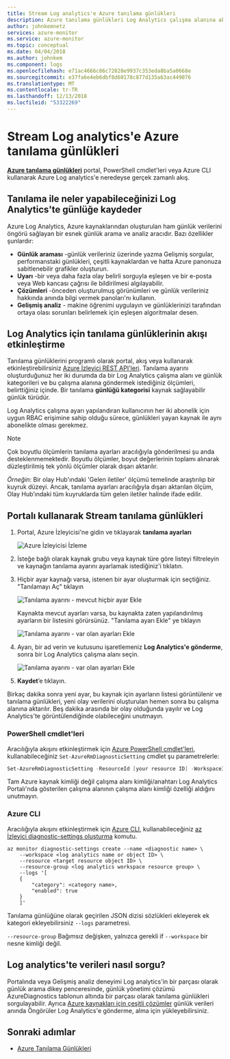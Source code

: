 ```yaml
---
title: Stream Log analytics'e Azure tanılama günlükleri
description: Azure tanılama günlükleri Log Analytics çalışma alanına akışı yapmayı öğrenin.
author: johnkemnetz
services: azure-monitor
ms.service: azure-monitor
ms.topic: conceptual
ms.date: 04/04/2018
ms.author: johnkem
ms.component: logs
ms.openlocfilehash: e71ac4666c86c72828e9937c353eda8ba5a0668e
ms.sourcegitcommit: e37fa6e4eb6dbf8d60178c877d135a63ac449076
ms.translationtype: MT
ms.contentlocale: tr-TR
ms.lasthandoff: 12/13/2018
ms.locfileid: "53322269"
---
```

# <a name="stream-azure-diagnostic-logs-to-log-analytics"></a>Stream Log analytics'e Azure tanılama günlükleri

**[Azure tanılama günlükleri](monitoring-overview-of-diagnostic-logs.md)**  portal, PowerShell cmdlet'leri veya Azure CLI kullanarak Azure Log analytics'e neredeyse gerçek zamanlı akış.

## <a name="what-you-can-do-with-diagnostics-logs-in-log-analytics"></a>Tanılama ile neler yapabileceğinizi Log Analytics'te günlüğe kaydeder

Azure Log Analytics, Azure kaynaklarından oluşturulan ham günlük verilerini öngörü sağlayan bir esnek günlük arama ve analiz aracıdır. Bazı özellikler şunlardır:

* **Günlük araması** -günlük verileriniz üzerinde yazma Gelişmiş sorgular, performanstaki günlükleri, çeşitli kaynaklardan ve hatta Azure panonuza sabitlenebilir grafikler oluşturun.
* **Uyarı** -bir veya daha fazla olay belirli sorguyla eşleşen ve bir e-posta veya Web kancası çağrısı ile bildirilmesi algılayabilir.
* **Çözümleri** -önceden oluşturulmuş görünümleri ve günlük verileriniz hakkında anında bilgi vermek panoları'nı kullanın.
* **Gelişmiş analiz** - makine öğrenimi uygulayın ve günlüklerinizi tarafından ortaya olası sorunları belirlemek için eşleşen algoritmalar desen.

## <a name="enable-streaming-of-diagnostic-logs-to-log-analytics"></a>Log Analytics için tanılama günlüklerinin akışı etkinleştirme

Tanılama günlüklerini programlı olarak portal, akış veya kullanarak etkinleştirebilirsiniz [Azure İzleyici REST API'leri](https://docs.microsoft.com/rest/api/monitor/diagnosticsettings). Tanılama ayarını oluşturduğunuz her iki durumda da bir Log Analytics çalışma alanı ve günlük kategorileri ve bu çalışma alanına göndermek istediğiniz ölçümleri, belirttiğiniz içinde. Bir tanılama **günlüğü kategorisi** kaynak sağlayabilir günlük türüdür.

Log Analytics çalışma ayarı yapılandıran kullanıcının her iki abonelik için uygun RBAC erişimine sahip olduğu sürece, günlükleri yayan kaynak ile aynı abonelikte olması gerekmez.

> [!NOTE]
> Çok boyutlu ölçümlerin tanılama ayarları aracılığıyla gönderilmesi şu anda desteklenmemektedir. Boyutlu ölçümler, boyut değerlerinin toplamı alınarak düzleştirilmiş tek yönlü ölçümler olarak dışarı aktarılır.
>
> *Örneğin*: Bir olay Hub'ındaki 'Gelen iletiler' ölçümü temelinde araştırılıp bir kuyruk düzeyi. Ancak, tanılama ayarları aracılığıyla dışarı aktarılan ölçüm, Olay Hub’ındaki tüm kuyruklarda tüm gelen iletiler halinde ifade edilir.
>
>

## <a name="stream-diagnostic-logs-using-the-portal"></a>Portalı kullanarak Stream tanılama günlükleri
1. Portal, Azure İzleyicisi'ne gidin ve tıklayarak **tanılama ayarları**

    ![Azure İzleyicisi İzleme](media/monitor-stream-diagnostic-logs-log-analytics/diagnostic-settings-blade.png)

2. İsteğe bağlı olarak kaynak grubu veya kaynak türe göre listeyi filtreleyin ve kaynağın tanılama ayarını ayarlamak istediğiniz'i tıklatın.

3. Hiçbir ayar kaynağı varsa, istenen bir ayar oluşturmak için seçtiğiniz. "Tanılamayı Aç" tıklayın

   ![Tanılama ayarını - mevcut hiçbir ayar Ekle](media/monitor-stream-diagnostic-logs-log-analytics/diagnostic-settings-none.png)

   Kaynakta mevcut ayarları varsa, bu kaynakta zaten yapılandırılmış ayarların bir listesini görürsünüz. "Tanılama ayarı Ekle" ye tıklayın

   ![Tanılama ayarını - var olan ayarları Ekle](media/monitor-stream-diagnostic-logs-log-analytics/diagnostic-settings-multiple.png)

3. Ayarı, bir ad verin ve kutusunu işaretlemeniz **Log Analytics'e gönderme**, sonra bir Log Analytics çalışma alanı seçin.

   ![Tanılama ayarını - var olan ayarları Ekle](media/monitor-stream-diagnostic-logs-log-analytics/diagnostic-settings-configure.png)

4. **Kaydet**’e tıklayın.

Birkaç dakika sonra yeni ayar, bu kaynak için ayarların listesi görüntülenir ve tanılama günlükleri, yeni olay verilerini oluşturulan hemen sonra bu çalışma alanına aktarılır. Beş dakika arasında bir olay olduğunda yayılır ve Log Analytics'te görüntülendiğinde olabileceğini unutmayın.

### <a name="via-powershell-cmdlets"></a>PowerShell cmdlet'leri
Aracılığıyla akışını etkinleştirmek için [Azure PowerShell cmdlet'leri](insights-powershell-samples.md), kullanabileceğiniz `Set-AzureRmDiagnosticSetting` cmdlet şu parametrelerle:

```powershell
Set-AzureRmDiagnosticSetting -ResourceId [your resource ID] -WorkspaceID [resource ID of the Log Analytics workspace] -Categories [list of log categories] -Enabled $true
```

Tam Azure kaynak kimliği değil çalışma alanı kimliği/anahtarı Log Analytics Portalı'nda gösterilen çalışma alanının çalışma alanı kimliği özelliği aldığını unutmayın.

### <a name="via-azure-cli"></a>Azure CLI

Aracılığıyla akışını etkinleştirmek için [Azure CLI](../azure-monitor/platform/cli-samples.md), kullanabileceğiniz [az İzleyici diagnostic-settings oluşturma](/cli/azure/monitor/diagnostic-settings#az-monitor-diagnostic-settings-create) komutu.

```azurecli
az monitor diagnostic-settings create --name <diagnostic name> \
    --workspace <log analytics name or object ID> \
    --resource <target resource object ID> \
    --resource-group <log analytics workspace resource group> \
    --logs '[
    {
        "category": <category name>,
        "enabled": true
    }
    ]'
```

Tanılama günlüğüne olarak geçirilen JSON dizisi sözlükleri ekleyerek ek kategori ekleyebilirsiniz `--logs` parametresi.

`--resource-group` Bağımsız değişken, yalnızca gerekli if `--workspace` bir nesne kimliği değil.

## <a name="how-do-i-query-the-data-in-log-analytics"></a>Log analytics'te verileri nasıl sorgu?

Portalında veya Gelişmiş analiz deneyimi Log analytics'in bir parçası olarak günlük arama dikey penceresinde, günlük yönetimi çözümü AzureDiagnostics tablonun altında bir parçası olarak tanılama günlükleri sorgulayabilir. Ayrıca [Azure kaynakları için çeşitli çözümler](../azure-monitor/insights/solutions.md) günlük verileri anında Öngörüler Log Analytics'e gönderme, alma için yükleyebilirsiniz.

## <a name="next-steps"></a>Sonraki adımlar

* [Azure Tanılama Günlükleri](monitoring-overview-of-diagnostic-logs.md)
